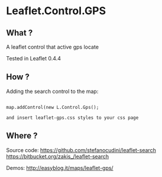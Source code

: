 Leaflet.Control.GPS
============

What ?
------

A leaflet control that active gps locate

Tested in Leaflet 0.4.4

How ?
------

Adding the search control to the map:

```

map.addControl(new L.Control.Gps();

and insert leaflet-gps.css styles to your css page

```

Where ?
------

Source code:
	https://github.com/stefanocudini/leaflet-search
	https://bitbucket.org/zakis_/leaflet-search

Demos:
	http://easyblog.it/maps/leaflet-gps/

